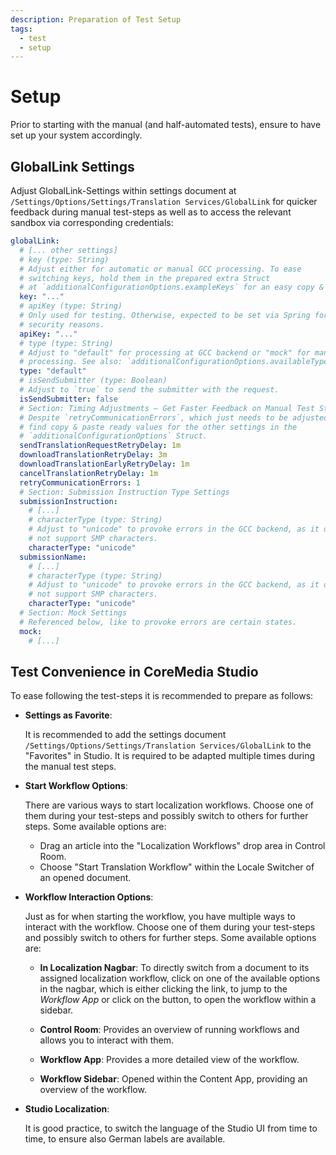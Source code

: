 ```yaml
---
description: Preparation of Test Setup
tags:
  - test
  - setup
---
```


# Setup

Prior to starting with the manual (and half-automated tests), ensure to have
set up your system accordingly.

## GlobalLink Settings

Adjust GlobalLink-Settings within settings document at
`/Settings/Options/Settings/Translation Services/GlobalLink` for quicker
feedback during manual test-steps as well as to access the relevant sandbox
via corresponding credentials:

```yaml
globalLink:
  # [... other settings]
  # key (type: String)
  # Adjust either for automatic or manual GCC processing. To ease
  # switching keys, hold them in the prepared extra Struct
  # at `additionalConfigurationOptions.exampleKeys` for an easy copy & paste:
  key: "..."
  # apiKey (type: String)
  # Only used for testing. Otherwise, expected to be set via Spring for
  # security reasons.
  apiKey: "..."
  # type (type: String)
  # Adjust to "default" for processing at GCC backend or "mock" for manual
  # processing. See also: `additionalConfigurationOptions.availableTypes`.
  type: "default"
  # isSendSubmitter (type: Boolean)
  # Adjust to `true` to send the submitter with the request.
  isSendSubmitter: false
  # Section: Timing Adjustments — Get Faster Feedback on Manual Test Steps
  # Despite `retryCommunicationErrors`, which just needs to be adjusted,
  # find copy & paste ready values for the other settings in the
  # `additionalConfigurationOptions` Struct.
  sendTranslationRequestRetryDelay: 1m
  downloadTranslationRetryDelay: 3m
  downloadTranslationEarlyRetryDelay: 1m
  cancelTranslationRetryDelay: 1m
  retryCommunicationErrors: 1
  # Section: Submission Instruction Type Settings
  submissionInstruction:
    # [...]
    # characterType (type: String)
    # Adjust to "unicode" to provoke errors in the GCC backend, as it does
    # not support SMP characters.
    characterType: "unicode"
  submissionName:
    # [...]
    # characterType (type: String)
    # Adjust to "unicode" to provoke errors in the GCC backend, as it does
    # not support SMP characters.
    characterType: "unicode"
  # Section: Mock Settings
  # Referenced below, like to provoke errors are certain states.
  mock:
    # [...]
```

## Test Convenience in CoreMedia Studio

To ease following the test-steps it is recommended to prepare as follows:

* **Settings as Favorite**:

  It is recommended to add the settings document
  `/Settings/Options/Settings/Translation Services/GlobalLink` to the
  "Favorites" in Studio. It is required to be adapted multiple times during
  the manual test steps.

* **Start Workflow Options**:

  There are various ways to start localization workflows. Choose one of them
  during your test-steps and possibly switch to others for further steps. Some
  available options are:

  * Drag an article into the "Localization Workflows" drop area in Control
    Room.
  * Choose "Start Translation Workflow" within the Locale Switcher of an
    opened document.

* **Workflow Interaction Options**:

  Just as for when starting the workflow, you have multiple ways to interact
  with the workflow. Choose one of them during your test-steps and possibly
  switch to others for further steps. Some available options are:

  * **In Localization Nagbar**: To directly switch from a document to its
    assigned localization workflow, click on one of the available options in
    the nagbar, which is either clicking the link, to jump to the
    _Workflow App_ or click on the button, to open the workflow within a
    sidebar.

  * **Control Room**: Provides an overview of running workflows and allows
    you to interact with them.

  * **Workflow App**: Provides a more detailed view of the workflow.

  * **Workflow Sidebar**: Opened within the Content App, providing an
    overview of the workflow.

* **Studio Localization**:

  It is good practice, to switch the language of the Studio UI from time to
  time, to ensure also German labels are available.
